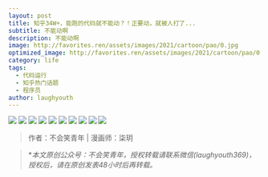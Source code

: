 ```yaml
---
layout: post
title: 知乎34W+，能跑的代码就不能动？！正要动，就被人打了...
subtitle: 不能动啊
description: 不能动啊
image: http://favorites.ren/assets/images/2021/cartoon/pao/0.jpg
optimized_image: http://favorites.ren/assets/images/2021/cartoon/pao/0.jpg
category: life
tags:
  - 代码运行
  - 知乎热门话题
  - 程序员
author: laughyouth
---
```



![](http://favorites.ren/assets/images/2021/cartoon/pao/640.jpg)
![](http://favorites.ren/assets/images/2021/cartoon/pao/640-1.jpg)
![](http://favorites.ren/assets/images/2021/cartoon/pao/640-2.jpg)
![](http://favorites.ren/assets/images/2021/cartoon/pao/640-3.jpg)
![](http://favorites.ren/assets/images/2021/cartoon/pao/640-4.jpg)
![](http://favorites.ren/assets/images/2021/cartoon/pao/640-5.jpg)
![](http://favorites.ren/assets/images/2021/cartoon/pao/640-6.jpg)
![](http://favorites.ren/assets/images/2021/cartoon/pao/640-7.jpg)
![](http://favorites.ren/assets/images/2021/cartoon/pao/640-8.jpg)
![](http://favorites.ren/assets/images/2021/cartoon/pao/640-9.jpg)






>作者：不会笑青年 | 漫画师：柒玥

>**本文原创公众号：不会笑青年，授权转载请联系微信(laughyouth369)，授权后，请在原创发表48小时后再转载。*